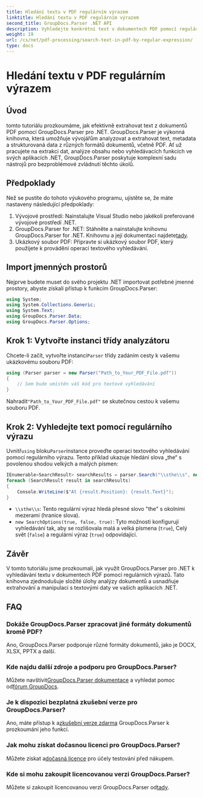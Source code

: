 ```yaml
---
title: Hledání textu v PDF regulárním výrazem
linktitle: Hledání textu v PDF regulárním výrazem
second_title: GroupDocs.Parser .NET API
description: Vyhledejte konkrétní text v dokumentech PDF pomocí regulárních výrazů pomocí GroupDocs.Parser. Extrahujte, analyzujte a manipulujte s textem PDF bez námahy.
weight: 19
url: /cs/net/pdf-processing/search-text-in-pdf-by-regular-expression/
type: docs
---
```

# Hledání textu v PDF regulárním výrazem

## Úvod
tomto tutoriálu prozkoumáme, jak efektivně extrahovat text z dokumentů PDF pomocí GroupDocs.Parser pro .NET. GroupDocs.Parser je výkonná knihovna, která umožňuje vývojářům analyzovat a extrahovat text, metadata a strukturovaná data z různých formátů dokumentů, včetně PDF. Ať už pracujete na extrakci dat, analýze obsahu nebo vyhledávacích funkcích ve svých aplikacích .NET, GroupDocs.Parser poskytuje komplexní sadu nástrojů pro bezproblémové zvládnutí těchto úkolů.
## Předpoklady
Než se pustíte do tohoto výukového programu, ujistěte se, že máte nastaveny následující předpoklady:
1. Vývojové prostředí: Nainstalujte Visual Studio nebo jakékoli preferované vývojové prostředí .NET.
2.  GroupDocs.Parser for .NET: Stáhněte a nainstalujte knihovnu GroupDocs.Parser for .NET. Knihovnu a její dokumentaci najdete[tady](https://releases.groupdocs.com/parser/net/).
3. Ukázkový soubor PDF: Připravte si ukázkový soubor PDF, který použijete k provádění operací textového vyhledávání.

## Import jmenných prostorů
Nejprve budete muset do svého projektu .NET importovat potřebné jmenné prostory, abyste získali přístup k funkcím GroupDocs.Parser:
```csharp
using System;
using System.Collections.Generic;
using System.Text;
using GroupDocs.Parser.Data;
using GroupDocs.Parser.Options;
```
## Krok 1: Vytvořte instanci třídy analyzátoru
 Chcete-li začít, vytvořte instanci`Parser` třídy zadáním cesty k vašemu ukázkovému souboru PDF:
```csharp
using (Parser parser = new Parser("Path_to_Your_PDF_File.pdf"))
{
    // Sem bude umístěn váš kód pro textové vyhledávání
}
```
 Nahradit`"Path_to_Your_PDF_File.pdf"` se skutečnou cestou k vašemu souboru PDF.
## Krok 2: Vyhledejte text pomocí regulárního výrazu
 Uvnitř`using` bloku`Parser`instance proveďte operaci textového vyhledávání pomocí regulárního výrazu. Tento příklad ukazuje hledání slova „the“ s povolenou shodou velkých a malých písmen:
```csharp
IEnumerable<SearchResult> searchResults = parser.Search("\\sthe\\s", new SearchOptions(true, false, true));
foreach (SearchResult result in searchResults)
{
    Console.WriteLine($"At {result.Position}: {result.Text}");
}
```
- `\\sthe\\s`: Tento regulární výraz hledá přesné slovo "the" s okolními mezerami (hranice slova).
- `new SearchOptions(true, false, true)`: Tyto možnosti konfigurují vyhledávání tak, aby se rozlišovala malá a velká písmena (`true`), Celý svět (`false`) a regulární výraz (`true`) odpovídající.

## Závěr
V tomto tutoriálu jsme prozkoumali, jak využít GroupDocs.Parser pro .NET k vyhledávání textu v dokumentech PDF pomocí regulárních výrazů. Tato knihovna zjednodušuje složité úlohy analýzy dokumentů a usnadňuje extrahování a manipulaci s textovými daty ve vašich aplikacích .NET.

## FAQ
### Dokáže GroupDocs.Parser zpracovat jiné formáty dokumentů kromě PDF?
Ano, GroupDocs.Parser podporuje různé formáty dokumentů, jako je DOCX, XLSX, PPTX a další.
### Kde najdu další zdroje a podporu pro GroupDocs.Parser?
 Můžete navštívit[GroupDocs.Parser dokumentace](https://tutorials.groupdocs.com/parser/net/) a vyhledat pomoc od[fórum GroupDocs](https://forum.groupdocs.com/c/parser/17).
### Je k dispozici bezplatná zkušební verze pro GroupDocs.Parser?
 Ano, máte přístup k a[zkušební verze zdarma](https://releases.groupdocs.com/) GroupDocs.Parser k prozkoumání jeho funkcí.
### Jak mohu získat dočasnou licenci pro GroupDocs.Parser?
 Můžete získat a[dočasná licence](https://purchase.groupdocs.com/temporary-license/) pro účely testování před nákupem.
### Kde si mohu zakoupit licencovanou verzi GroupDocs.Parser?
 Můžete si zakoupit licencovanou verzi GroupDocs.Parser od[tady](https://purchase.groupdocs.com/buy).